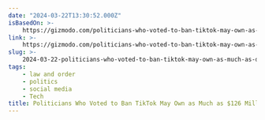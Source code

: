 ```yaml
---
date: "2024-03-22T13:30:52.000Z"
isBasedOn: >-
    https://gizmodo.com/politicians-who-voted-to-ban-tiktok-may-own-as-much-as-1851356203
link: >-
    https://gizmodo.com/politicians-who-voted-to-ban-tiktok-may-own-as-much-as-1851356203
slug: >-
    2024-03-22-politicians-who-voted-to-ban-tiktok-may-own-as-much-as-dollar126-million-in-tech
tags:
    - law and order
    - politics
    - social media
    - Tech
title: Politicians Who Voted to Ban TikTok May Own as Much as $126 Million in Tech
---
```

